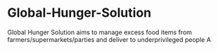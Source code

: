 # Global-Hunger-Solution
Global Hunger Solution aims to manage excess food items from farmers/supermarkets/parties and deliver to underprivileged people
A
